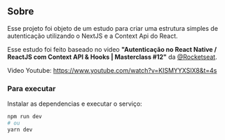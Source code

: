 ## Sobre
Esse projeto foi objeto de um estudo para criar uma estrutura simples de autenticação utilizando o NextJS e a Context Api do React.

Esse estudo foi feito baseado no video **"Autenticação no React Native / ReactJS com Context API & Hooks | Masterclass #12"** da [@Rocketseat](https://github.com/Rocketseat).

Video Youtube: <https://www.youtube.com/watch?v=KISMYYXSIX8&t=4s>


### Para executar

Instalar as dependencias e executar o serviço:

```bash
npm run dev
# ou
yarn dev
```
